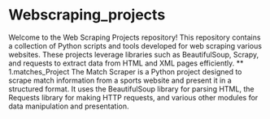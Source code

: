# Webscraping_projects
Welcome to the Web Scraping Projects repository! This repository contains a collection of Python scripts and tools developed for web scraping various websites. These projects leverage libraries such as BeautifulSoup, Scrapy, and requests to extract data from HTML and XML pages efficiently.
** 1.matches_Project 
The Match Scraper is a Python project designed to scrape match information from a sports website and present it in a structured format. It uses the BeautifulSoup library for parsing HTML, the Requests library for making HTTP requests, and various other modules for data manipulation and presentation.
